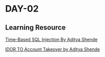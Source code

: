 # DAY-02

<h2> Learning Resource </h2>

[Time-Based SQL Injection By 
Aditya Shende](https://adityashende17.medium.com/finding-time-based-sqli-injections-edition-2023-8e079127b56a)

[IDOR TO Account Takeover by Aditya Shende](https://adityashende17.medium.com/idor-to-information-disclosure-admin-account-takeover-6aa96798c70b)
